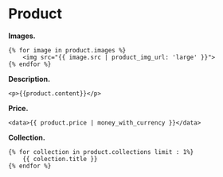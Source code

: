# Product

**Images.**
```
{% for image in product.images %}
    <img src="{{ image.src | product_img_url: 'large' }}">
{% endfor %}
```

**Description.**
```
<p>{{product.content}}</p>
```

**Price.**
```
<data>{{ product.price | money_with_currency }}</data>
```

**Collection.**
```
{% for collection in product.collections limit : 1%}
    {{ colection.title }}
{% endfor %}
```
